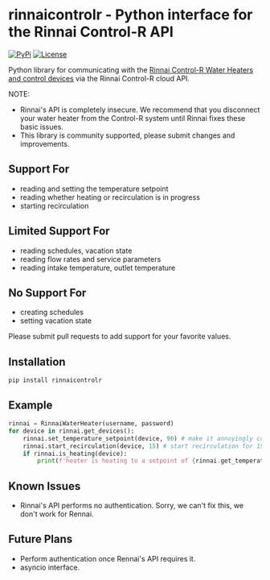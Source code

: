 # rinnaicontrolr - Python interface for the Rinnai Control-R API

[![PyPi](https://img.shields.io/pypi/v/rinnaicontrolr?style=for-the-badge)](https://pypi.python.org/pypi/rinnaicontrolr)
[![License](https://img.shields.io/github/license/explosivo22/rinnaicontrolr?style=for-the-badge)](https://opensource.org/licenses/Apache-2.0)

Python library for communicating with the [Rinnai Control-R Water Heaters and control devices](https://www.rinnai.us/tankless-water-heater/accessories/wifi) via the Rinnai Control-R cloud API.

NOTE:

* Rinnai's API is completely insecure. We recommend that you disconnect your water heater
from the Control-R system until Rinnai fixes these basic issues.
* This library is community supported, please submit changes and improvements.

## Support For

- reading and setting the temperature setpoint
- reading whether heating or recirculation is in progress
- starting recirculation

## Limited Support For

- reading schedules, vacation state
- reading flow rates and service parameters
- reading intake temperature, outlet temperature

## No Support For

- creating schedules
- setting vacation state

Please submit pull requests to add support for your favorite values.

## Installation

```
pip install rinnaicontrolr
```

## Example

```python
rinnai = RinnaiWaterHeater(username, password)
for device in rinnai.get_devices():
    rinnai.set_temperature_setpoint(device, 90) # make it annoyingly cold
    rinnai.start_recirculation(device, 15) # start recirculation for 15 minutes
    if rinnai.is_heating(device):
        print(f'heater is heating to a setpoint of {rinnai.get_temperature_setpoint(device)] degrees.')
```

## Known Issues

* Rinnai's API performs no authentication. Sorry, we can't fix this, we don't work for Rennai.

## Future Plans

* Perform authentication once Rennai's API requires it.
* asyncio interface.
